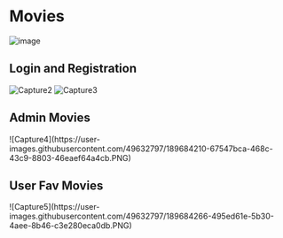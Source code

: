 <h1> Movies </h1>

![image](https://user-images.githubusercontent.com/49632797/189683348-08731757-0dab-491b-9c66-32c5b2a5a116.png)

<h2> Login and Registration </h2>

![Capture2](https://user-images.githubusercontent.com/49632797/189684106-c1e1041a-df10-4c98-8d62-44623da19c20.PNG)
![Capture3](https://user-images.githubusercontent.com/49632797/189684120-1ead5fa8-34f7-4387-86a1-3d771d9c92d2.PNG)

<h2> Admin Movies </h2>
![Capture4](https://user-images.githubusercontent.com/49632797/189684210-67547bca-468c-43c9-8803-46eaef64a4cb.PNG)

<h2> User Fav Movies </h2>
![Capture5](https://user-images.githubusercontent.com/49632797/189684266-495ed61e-5b30-4aee-8b46-c3e280eca0db.PNG)
